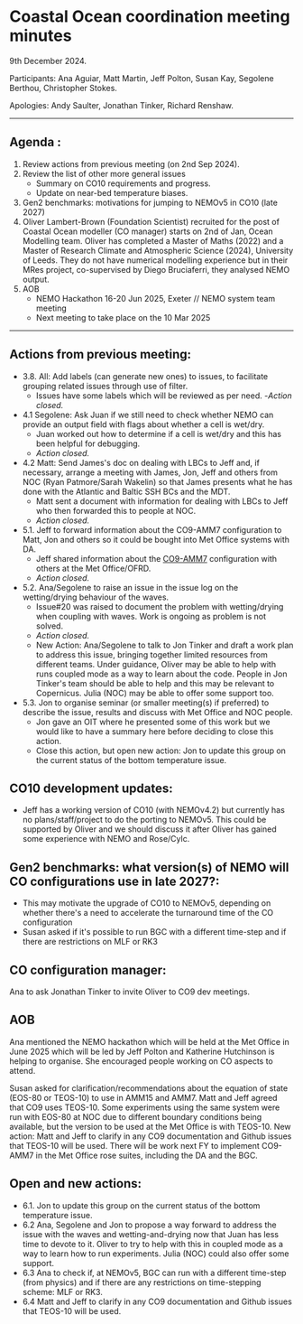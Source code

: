 # Coastal Ocean coordination meeting minutes

9th December 2024.

Participants: Ana Aguiar, Matt Martin, Jeff Polton, Susan Kay, Segolene Berthou, Christopher Stokes.

Apologies: Andy Saulter, Jonathan Tinker, Richard Renshaw.

----------

## Agenda :

1. Review actions from previous meeting (on 2nd Sep 2024).
2. Review the list of other more general issues
   - Summary on CO10 requirements and progress.
   - Update on near-bed temperature biases.
3. Gen2 benchmarks: motivations for jumping to NEMOv5 in CO10 (late 2027)
4. Oliver Lambert-Brown (Foundation Scientist) recruited for the post of Coastal Ocean modeller (CO manager) starts on 2nd of Jan, Ocean Modelling team. Oliver has completed a Master of Maths (2022) and a Master of Research Climate and Atmospheric Science (2024), University of Leeds. They do not have numerical modelling experience but in their MRes project, co-supervised by Diego Bruciaferri, they analysed NEMO output.
5. AOB
   - NEMO Hackathon 16-20 Jun 2025, Exeter // NEMO system team meeting
   - Next meeting to take place on the 10 Mar 2025

----------

## Actions from previous meeting:

- 3.8. All: Add labels (can generate new ones) to issues, to facilitate grouping related issues through use of filter.
   - Issues have some labels which will be reviewed as per need. 
   -_Action closed._
- 4.1 Segolene: Ask Juan if we still need to check whether NEMO can provide an output field with flags about whether a cell is wet/dry.
   - Juan worked out how to determine if a cell is wet/dry and this has been helpful for debugging. 
   - _Action closed._
- 4.2 Matt: Send James's doc on dealing with LBCs to Jeff and, if necessary, arrange a meeting with James, Jon, Jeff and others from NOC (Ryan Patmore/Sarah Wakelin) so that James presents what he has done with the Atlantic and Baltic SSH BCs and the MDT.
   - Matt sent a document with information for dealing with LBCs to Jeff who then forwarded this to people at NOC. 
   - _Action closed._
- 5.1. Jeff to forward information about the CO9-AMM7 configuration to Matt, Jon and others so it could be bought into Met Office systems with DA.
   - Jeff shared information about the [CO9-AMM7](https://github.com/JMMP-Group/CO_AMM7/tree/CO9_AMM7_v4.0.4) configuration with others at the Met Office/OFRD. 
   - _Action closed._
- 5.2. Ana/Segolene to raise an issue in the issue log on the wetting/drying behaviour of the waves.
   - Issue#20 was raised to document the problem with wetting/drying when coupling with waves. Work is ongoing as problem is not solved.
   - _Action closed._ 
   - New Action: Ana/Segolene to talk to Jon Tinker and draft a work plan to address this issue, bringing together limited resources from different teams. Under guidance, Oliver may be able to help with runs coupled mode as a way to learn about the code. People in Jon Tinker's team should be able to help and this may be relevant to Copernicus. Julia (NOC) may be able to offer some support too.
- 5.3. Jon to organise seminar (or smaller meeting(s) if preferred) to describe the issue, results and discuss with Met Office and NOC people.
   - Jon gave an OIT where he presented some of this work but we would like to have a summary here before deciding to close this action.
   - Close this action, but open new action: Jon to update this group on the current status of the bottom temperature issue.

## CO10 development updates:

- Jeff has a working version of CO10 (with NEMOv4.2) but currently has no plans/staff/project to do the porting to NEMOv5. This could be supported by Oliver and we should discuss it after Oliver has gained some experience with NEMO and Rose/Cylc.

## Gen2 benchmarks: what version(s) of NEMO will CO configurations use in late 2027?:

- This may motivate the upgrade of CO10 to NEMOv5, depending on whether there's a need to accelerate the turnaround time of the CO configuration
- Susan asked if it's possible to run BGC with a different time-step and if there are restrictions on MLF or RK3

## CO configuration manager:

Ana to ask Jonathan Tinker to invite Oliver to CO9 dev meetings.

## AOB

Ana mentioned the NEMO hackathon which will be held at the Met Office in June 2025 which will be led by Jeff Polton and Katherine Hutchinson is helping to organise. She encouraged people working on CO aspects to attend.

Susan asked for clarification/recommendations about the equation of state (EOS-80 or TEOS-10) to use in AMM15 and AMM7.
Matt and Jeff agreed that CO9 uses TEOS-10. Some experiments using the same system were run with EOS-80 at NOC due to different boundary conditions being available, but the version to be used at the Met Office is with TEOS-10.
New action: Matt and Jeff to clarify in any CO9 documentation and Github issues that TEOS-10 will be used. 
There will be work next FY to implement CO9-AMM7 in the Met Office rose suites, including the DA and the BGC.


## Open and new actions:

- 6.1. Jon to update this group on the current status of the bottom temperature issue.
- 6.2 Ana, Segolene and Jon to propose a way forward to address the issue with the waves and wetting-and-drying now that Juan has less time to devote to it. Oliver to try to help with this in coupled mode as a way to learn how to run experiments. Julia (NOC) could also offer some support.
- 6.3 Ana to check if, at NEMOv5, BGC can run with a different time-step (from physics) and if there are any restrictions on time-stepping scheme: MLF or RK3.
- 6.4 Matt and Jeff to clarify in any CO9 documentation and Github issues that TEOS-10 will be used.
